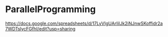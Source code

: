 # ParallelProgramming

https://docs.google.com/spreadsheets/d/17LyVIgUArIiIJk2iNJnwSKoffidr2a7WDTslycFGfhI/edit?usp=sharing
